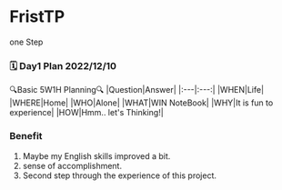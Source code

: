 # FristTP
one Step

### 🗓️ Day1 Plan 2022/12/10
🔍Basic 5W1H Planning🔍
|Question|Answer|
|:---|:---:|
|WHEN|Life|
|WHERE|Home|
|WHO|Alone|
|WHAT|WIN NoteBook|
|WHY|It is fun to experience|
|HOW|Hmm.. let's Thinking!|

### Benefit
1. Maybe my English skills improved a bit.
2. sense of accomplishment.
3. Second step through the experience of this project.
